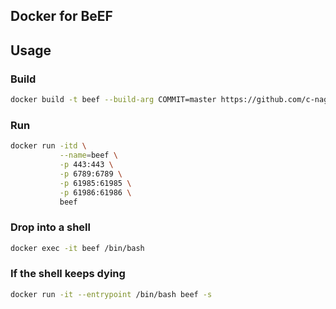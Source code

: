 Docker for BeEF
---------------

## Usage

### Build

```sh
docker build -t beef --build-arg COMMIT=master https://github.com/c-nagy/beef.git
```

### Run

```sh
docker run -itd \
           --name=beef \
           -p 443:443 \
           -p 6789:6789 \
           -p 61985:61985 \
           -p 61986:61986 \
           beef
```

### Drop into a shell

```sh
docker exec -it beef /bin/bash
```

### If the shell keeps dying

```sh
docker run -it --entrypoint /bin/bash beef -s
```
